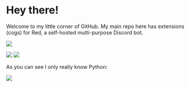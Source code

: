 # Hey there!

Welcome to my little corner of GitHub. My main repo here has extensions (cogs) for Red, a self-hosted multi-purpose Discord bot.

<img src="https://github-readme-stats.vercel.app/api?username=Vexed01&theme=dark&title_color=79ff97&text_color=A2A2A2&count_private=true" style="border:5px;">

<b></b>

<img src="https://github-readme-stats.vercel.app/api/pin/?username=Vexed01&repo=Vex-Cogs&theme=dark&title_color=79ff97&text_color=DCDCDC" style="border:5px;"> <img src="https://github-readme-stats.vercel.app/api/pin/?username=Cog-Creators&repo=Red-DiscordBot&theme=dark&title_color=d93a7c" style="border:5px;">

<b></b>

As you can see I only really know Python:

<img src="https://github-readme-stats.vercel.app/api/top-langs/?username=Vexed01&theme=dark&title_color=79ff97" style="border:5px;">
